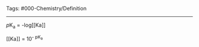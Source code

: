 Tags: #000-Chemistry/Definition 

---
*p*K<sub>a</sub> = -log[[Ka]] 

[[Ka]] = 10<sup>- pK<sub>a</sub></sup> 